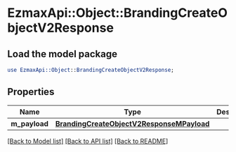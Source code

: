 # EzmaxApi::Object::BrandingCreateObjectV2Response

## Load the model package
```perl
use EzmaxApi::Object::BrandingCreateObjectV2Response;
```

## Properties
Name | Type | Description | Notes
------------ | ------------- | ------------- | -------------
**m_payload** | [**BrandingCreateObjectV2ResponseMPayload**](BrandingCreateObjectV2ResponseMPayload.md) |  | 

[[Back to Model list]](../README.md#documentation-for-models) [[Back to API list]](../README.md#documentation-for-api-endpoints) [[Back to README]](../README.md)


